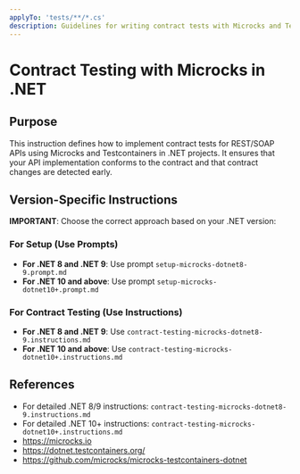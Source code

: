 ```yaml
---
applyTo: 'tests/**/*.cs'
description: Guidelines for writing contract tests with Microcks and Testcontainers in .NET.
---
```


# Contract Testing with Microcks in .NET

## Purpose
This instruction defines how to implement contract tests for REST/SOAP APIs using Microcks and Testcontainers in .NET projects. It ensures that your API implementation conforms to the contract and that contract changes are detected early.

## Version-Specific Instructions

**IMPORTANT**: Choose the correct approach based on your .NET version:

### For Setup (Use Prompts)
- **For .NET 8 and .NET 9**: Use prompt `setup-microcks-dotnet8-9.prompt.md`
- **For .NET 10 and above**: Use prompt `setup-microcks-dotnet10+.prompt.md`

### For Contract Testing (Use Instructions)  
- **For .NET 8 and .NET 9**: Use `contract-testing-microcks-dotnet8-9.instructions.md`
- **For .NET 10 and above**: Use `contract-testing-microcks-dotnet10+.instructions.md`

## References
- For detailed .NET 8/9 instructions: `contract-testing-microcks-dotnet8-9.instructions.md`
- For detailed .NET 10+ instructions: `contract-testing-microcks-dotnet10+.instructions.md`
- https://microcks.io
- https://dotnet.testcontainers.org/
- https://github.com/microcks/microcks-testcontainers-dotnet
